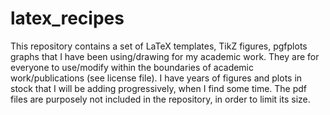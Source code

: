# latex_recipes

This repository contains a set of LaTeX templates, TikZ figures, pgfplots graphs that I have been using/drawing for my academic work.
They are for everyone to use/modify within the boundaries of academic work/publications (see license file). I have years of figures and plots in stock that I will be adding progressively, when I find some time. The pdf files are purposely not included in the repository, in order to limit its size.
